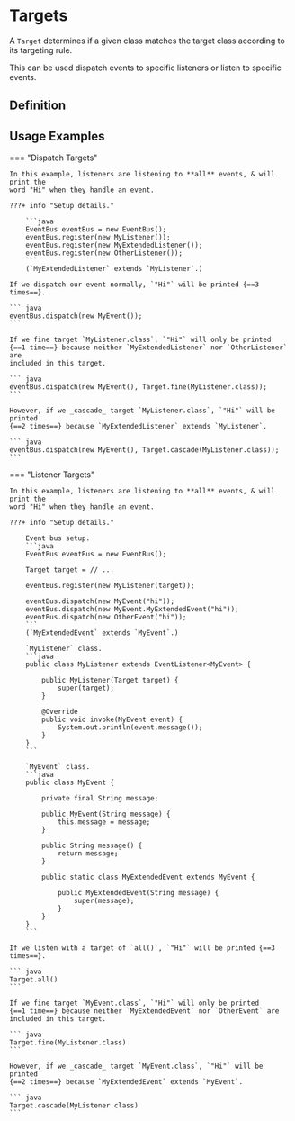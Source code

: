 # Targets

A `Target` determines if a given class matches the target class
according to its targeting rule.

This can be used dispatch events to specific listeners or listen to specific
events.

## Definition

## Usage Examples

=== "Dispatch Targets"

    In this example, listeners are listening to **all** events, & will print the
    word "Hi" when they handle an event.
    
    ???+ info "Setup details."
    
        ```java
        EventBus eventBus = new EventBus();
        eventBus.register(new MyListener());
        eventBus.register(new MyExtendedListener());
        eventBus.register(new OtherListener());
        ```
        (`MyExtendedListener` extends `MyListener`.)
    
    If we dispatch our event normally, `"Hi"` will be printed {==3 times==}.
    
    ``` java
    eventBus.dispatch(new MyEvent());
    ```
    
    If we fine target `MyListener.class`, `"Hi"` will only be printed
    {==1 time==} because neither `MyExtendedListener` nor `OtherListener` are
    included in this target.
    
    ``` java
    eventBus.dispatch(new MyEvent(), Target.fine(MyListener.class));
    ```
    
    However, if we _cascade_ target `MyListener.class`, `"Hi"` will be printed
    {==2 times==} because `MyExtendedListener` extends `MyListener`.
    
    ``` java
    eventBus.dispatch(new MyEvent(), Target.cascade(MyListener.class));
    ```

=== "Listener Targets"

    In this example, listeners are listening to **all** events, & will print the
    word "Hi" when they handle an event.
    
    ???+ info "Setup details."
    
        Event bus setup.
        ```java
        EventBus eventBus = new EventBus();

        Target target = // ...

        eventBus.register(new MyListener(target));

        eventBus.dispatch(new MyEvent("hi"));
        eventBus.dispatch(new MyEvent.MyExtendedEvent("hi"));
        eventBus.dispatch(new OtherEvent("hi"));
        ```
        (`MyExtendedEvent` extends `MyEvent`.)

        `MyListener` class.
        ```java
        public class MyListener extends EventListener<MyEvent> {
        
            public MyListener(Target target) {
                super(target);
            }
        
            @Override
            public void invoke(MyEvent event) {
                System.out.println(event.message());
            }
        }
        ```

        `MyEvent` class.
        ```java
        public class MyEvent {
        
            private final String message;
        
            public MyEvent(String message) {
                this.message = message;
            }
        
            public String message() {
                return message;
            }
        
            public static class MyExtendedEvent extends MyEvent {
        
                public MyExtendedEvent(String message) {
                    super(message);
                }
            }
        }
        ```
    
    If we listen with a target of `all()`, `"Hi"` will be printed {==3 times==}.
    
    ``` java
    Target.all()
    ```
    
    If we fine target `MyEvent.class`, `"Hi"` will only be printed
    {==1 time==} because neither `MyExtendedEvent` nor `OtherEvent` are
    included in this target.
    
    ``` java
    Target.fine(MyListener.class)
    ```
    
    However, if we _cascade_ target `MyEvent.class`, `"Hi"` will be printed
    {==2 times==} because `MyExtendedEvent` extends `MyEvent`.
    
    ``` java
    Target.cascade(MyListener.class)
    ```
